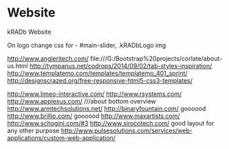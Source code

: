 # Website
kRADb Website

On logo change css for - #main-slider, .kRADbLogo img

http://www.angleritech.com/
file:///G:/Bootstrap%20projects/corlate/about-us.html
http://tympanus.net/codrops/2014/09/02/tab-styles-inspiration/
http://www.templatemo.com/templates/templatemo_401_sprint/
http://designscrazed.org/free-responsive-html5-css3-templates/



http://www.limeo-interactive.com/
http://www.rsystems.com/
http://www.applexus.com/ ///about bottom overview
http://www.armtechsolutions.net/
http://binaryfountain.com/   goooood
http://www.brillio.com/       goooood
http://www.maxartists.com/
http://www.schogini.com/#3
http://www.sirocotech.com/   good layout for any other purpose
http://www.pulsesolutions.com/services/web-applications/custom-web-application/

